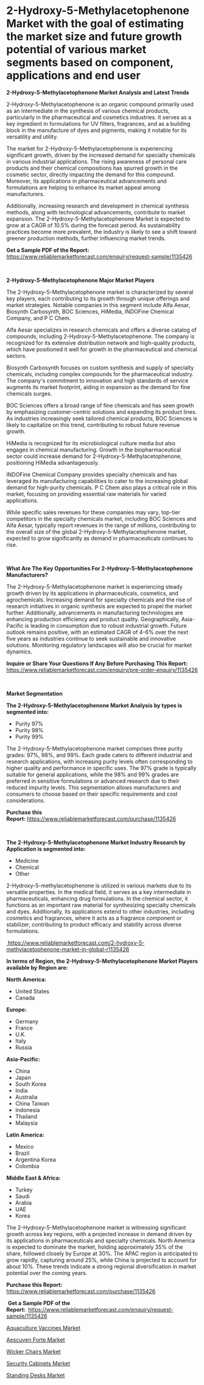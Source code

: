 <p><h1>2-Hydroxy-5-Methylacetophenone Market with the goal of estimating the market size and future growth potential of various market segments based on component, applications and end user</h1></p><p><strong>2-Hydroxy-5-Methylacetophenone Market Analysis and Latest Trends</strong></p>
<p><p>2-Hydroxy-5-Methylacetophenone is an organic compound primarily used as an intermediate in the synthesis of various chemical products, particularly in the pharmaceutical and cosmetics industries. It serves as a key ingredient in formulations for UV filters, fragrances, and as a building block in the manufacture of dyes and pigments, making it notable for its versatility and utility.</p><p>The market for 2-Hydroxy-5-Methylacetophenone is experiencing significant growth, driven by the increased demand for specialty chemicals in various industrial applications. The rising awareness of personal care products and their chemical compositions has spurred growth in the cosmetic sector, directly impacting the demand for this compound. Moreover, its applications in pharmaceutical advancements and formulations are helping to enhance its market appeal among manufacturers.</p><p>Additionally, increasing research and development in chemical synthesis methods, along with technological advancements, contribute to market expansion. The 2-Hydroxy-5-Methylacetophenone Market is expected to grow at a CAGR of 10.5% during the forecast period. As sustainability practices become more prevalent, the industry is likely to see a shift toward greener production methods, further influencing market trends.</p></p>
<p><strong>Get a Sample PDF of the Report:&nbsp;</strong> <a href="https://www.reliablemarketforecast.com/enquiry/request-sample/1135426?utm_campaign=1674&utm_medium=2&utm_source=Github&utm_content=ia&utm_term=20122024&utm_id=2-hydroxy-5-methylacetophenone">https://www.reliablemarketforecast.com/enquiry/request-sample/1135426</a></p>
<p>&nbsp;</p>
<p><strong>2-Hydroxy-5-Methylacetophenone Major Market Players</strong></p>
<p><p>The 2-Hydroxy-5-Methylacetophenone market is characterized by several key players, each contributing to its growth through unique offerings and market strategies. Notable companies in this segment include Alfa Aesar, Biosynth Carbosynth, BOC Sciences, HiMedia, INDOFine Chemical Company, and P C Chem.</p><p>Alfa Aesar specializes in research chemicals and offers a diverse catalog of compounds, including 2-Hydroxy-5-Methylacetophenone. The company is recognized for its extensive distribution network and high-quality products, which have positioned it well for growth in the pharmaceutical and chemical sectors. </p><p>Biosynth Carbosynth focuses on custom synthesis and supply of specialty chemicals, including complex compounds for the pharmaceutical industry. The company's commitment to innovation and high standards of service augments its market footprint, aiding in expansion as the demand for fine chemicals surges.</p><p>BOC Sciences offers a broad range of fine chemicals and has seen growth by emphasizing customer-centric solutions and expanding its product lines. As industries increasingly seek tailored chemical products, BOC Sciences is likely to capitalize on this trend, contributing to robust future revenue growth.</p><p>HiMedia is recognized for its microbiological culture media but also engages in chemical manufacturing. Growth in the biopharmaceutical sector could increase demand for 2-Hydroxy-5-Methylacetophenone, positioning HiMedia advantageously.</p><p>INDOFine Chemical Company provides specialty chemicals and has leveraged its manufacturing capabilities to cater to the increasing global demand for high-purity chemicals. P C Chem also plays a critical role in this market, focusing on providing essential raw materials for varied applications.</p><p>While specific sales revenues for these companies may vary, top-tier competitors in the specialty chemicals market, including BOC Sciences and Alfa Aesar, typically report revenues in the range of millions, contributing to the overall size of the global 2-Hydroxy-5-Methylacetophenone market, expected to grow significantly as demand in pharmaceuticals continues to rise.</p></p>
<p>&nbsp;</p>
<p><strong>What Are The Key Opportunities For 2-Hydroxy-5-Methylacetophenone Manufacturers?</strong></p>
<p><p>The 2-Hydroxy-5-Methylacetophenone market is experiencing steady growth driven by its applications in pharmaceuticals, cosmetics, and agrochemicals. Increasing demand for specialty chemicals and the rise of research initiatives in organic synthesis are expected to propel the market further. Additionally, advancements in manufacturing technologies are enhancing production efficiency and product quality. Geographically, Asia-Pacific is leading in consumption due to robust industrial growth. Future outlook remains positive, with an estimated CAGR of 4-6% over the next five years as industries continue to seek sustainable and innovative solutions. Monitoring regulatory landscapes will also be crucial for market dynamics.</p></p>
<p><strong>Inquire or Share Your Questions If Any Before Purchasing This Report:</strong> <a href="https://www.reliablemarketforecast.com/enquiry/pre-order-enquiry/1135426?utm_campaign=1674&utm_medium=2&utm_source=Github&utm_content=ia&utm_term=20122024&utm_id=2-hydroxy-5-methylacetophenone">https://www.reliablemarketforecast.com/enquiry/pre-order-enquiry/1135426</a></p>
<p>&nbsp;</p>
<p><strong>Market Segmentation</strong></p>
<p><strong>The 2-Hydroxy-5-Methylacetophenone Market Analysis by types is segmented into:</strong></p>
<p><ul><li>Purity 97%</li><li>Purity 98%</li><li>Purity 99%</li></ul></p>
<p><p>The 2-Hydroxy-5-Methylacetophenone market comprises three purity grades: 97%, 98%, and 99%. Each grade caters to different industrial and research applications, with increasing purity levels often corresponding to higher quality and performance in specific uses. The 97% grade is typically suitable for general applications, while the 98% and 99% grades are preferred in sensitive formulations or advanced research due to their reduced impurity levels. This segmentation allows manufacturers and consumers to choose based on their specific requirements and cost considerations.</p></p>
<p><strong>Purchase this Report:&nbsp;</strong><a href="https://www.reliablemarketforecast.com/purchase/1135426?utm_campaign=1674&utm_medium=2&utm_source=Github&utm_content=ia&utm_term=20122024&utm_id=2-hydroxy-5-methylacetophenone">https://www.reliablemarketforecast.com/purchase/1135426</a></p>
<p>&nbsp;</p>
<p><strong>The 2-Hydroxy-5-Methylacetophenone Market Industry Research by Application is segmented into:</strong></p>
<p><ul><li>Medicine</li><li>Chemical</li><li>Other</li></ul></p>
<p><p>2-Hydroxy-5-methylacetophenone is utilized in various markets due to its versatile properties. In the medical field, it serves as a key intermediate in pharmaceuticals, enhancing drug formulations. In the chemical sector, it functions as an important raw material for synthesizing specialty chemicals and dyes. Additionally, its applications extend to other industries, including cosmetics and fragrances, where it acts as a fragrance component or stabilizer, contributing to product efficacy and stability across diverse formulations.</p></p>
<p><a href="https://www.reliablemarketforecast.com/2-hydroxy-5-methylacetophenone-market-in-global-r1135426?utm_campaign=1674&utm_medium=2&utm_source=Github&utm_content=ia&utm_term=20122024&utm_id=2-hydroxy-5-methylacetophenone">&nbsp;https://www.reliablemarketforecast.com/2-hydroxy-5-methylacetophenone-market-in-global-r1135426</a></p>
<p><strong>In terms of Region, the 2-Hydroxy-5-Methylacetophenone Market Players available by Region are:</strong></p>
<p>
    <p> <strong> North America: </strong>
        <ul>
            <li>United States</li>
            <li>Canada</li>
        </ul>
        </p> 
    <p> <strong> Europe: </strong>
        <ul>
            <li>Germany</li>
            <li>France</li>
            <li>U.K.</li>
            <li>Italy</li>
            <li>Russia</li>
        </ul>
        </p> 
    <p> <strong> Asia-Pacific: </strong>
        <ul>
            <li>China</li>
            <li>Japan</li>
            <li>South Korea</li>
            <li>India</li>
            <li>Australia</li>
            <li>China Taiwan</li>
            <li>Indonesia</li>
            <li>Thailand</li>
            <li>Malaysia</li>
        </ul>
        </p> 
    <p> <strong> Latin America: </strong>
        <ul>
            <li>Mexico</li>
            <li>Brazil</li>
            <li>Argentina Korea</li>
            <li>Colombia</li>
        </ul>
        </p> 
    <p> <strong> Middle East & Africa: </strong>
        <ul>
            <li>Turkey</li>
            <li>Saudi</li>
            <li>Arabia</li>
            <li>UAE</li>
            <li>Korea</li>
        </ul>
    </p>
    </p>
<p><p>The 2-Hydroxy-5-Methylacetophenone market is witnessing significant growth across key regions, with a projected increase in demand driven by its applications in pharmaceuticals and specialty chemicals. North America is expected to dominate the market, holding approximately 35% of the share, followed closely by Europe at 30%. The APAC region is anticipated to grow rapidly, capturing around 25%, while China is projected to account for about 10%. These trends indicate a strong regional diversification in market potential over the coming years.</p></p>
<p><strong>Purchase this Report: </strong><a href="https://www.reliablemarketforecast.com/purchase/1135426?utm_campaign=1674&utm_medium=2&utm_source=Github&utm_content=ia&utm_term=20122024&utm_id=2-hydroxy-5-methylacetophenone">https://www.reliablemarketforecast.com/purchase/1135426</a></p>
<p>&nbsp;<strong>Get a Sample PDF of the Report:&nbsp;&nbsp;</strong><a href="https://www.reliablemarketforecast.com/enquiry/request-sample/1135426?utm_campaign=1674&utm_medium=2&utm_source=Github&utm_content=ia&utm_term=20122024&utm_id=2-hydroxy-5-methylacetophenone">https://www.reliablemarketforecast.com/enquiry/request-sample/1135426</a></p>
<p><strong></strong></p>
<p><p><a href="https://www.linkedin.com/pulse/projected-revenue-growth-aquaculture-vaccines-market-123-cagr-rvele?utm_campaign=1674&utm_medium=2&utm_source=Github&utm_content=ia&utm_term=20122024&utm_id=2-hydroxy-5-methylacetophenone">Aquaculture Vaccines Market</a></p><p><a href="https://www.linkedin.com/pulse/growth-rate-size-aescuven-forte-market-anextraordinary-2esje?utm_campaign=1674&utm_medium=2&utm_source=Github&utm_content=ia&utm_term=20122024&utm_id=2-hydroxy-5-methylacetophenone">Aescuven Forte Market</a></p><p><a href="https://www.linkedin.com/pulse/wicker-chairs-market-size-expansion-forecast-from-2024-2031-lwhoe?utm_campaign=1674&utm_medium=2&utm_source=Github&utm_content=ia&utm_term=20122024&utm_id=2-hydroxy-5-methylacetophenone">Wicker Chairs Market</a></p><p><a href="https://www.linkedin.com/pulse/comprehensive-overview-security-cabinets-market-projected-qllbe?utm_campaign=1674&utm_medium=2&utm_source=Github&utm_content=ia&utm_term=20122024&utm_id=2-hydroxy-5-methylacetophenone">Security Cabinets Market</a></p><p><a href="https://www.linkedin.com/pulse/standing-desks-market-share-analysis-134-cagr-growth-from-2024-zyjce?utm_campaign=1674&utm_medium=2&utm_source=Github&utm_content=ia&utm_term=20122024&utm_id=2-hydroxy-5-methylacetophenone">Standing Desks Market</a></p></p>
